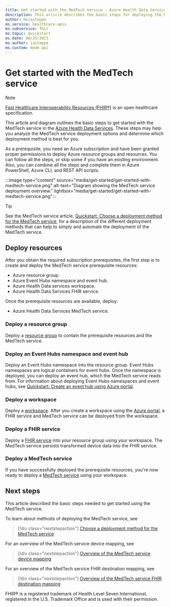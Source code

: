```yaml
---
title: Get started with the MedTech service - Azure Health Data Services
description: This article describes the basic steps for deploying the MedTech service.
author: msjasteppe
ms.service: healthcare-apis
ms.subservice: fhir
ms.topic: quickstart
ms.date: 04/25/2023
ms.author: jasteppe
ms.custom: mode-api
---
```


# Get started with the MedTech service 

> [!NOTE]
> [Fast Healthcare Interoperability Resources (FHIR&#174;)](https://www.hl7.org/fhir/) is an open healthcare specification.

This article and diagram outlines the basic steps to get started with the MedTech service in the [Azure Health Data Services](../healthcare-apis-overview.md). These steps may help you analyze the MedTech service deployment options and determine which deployment method is best for you.

As a prerequisite, you need an Azure subscription and have been granted proper permissions to deploy Azure resource groups and resources. You can follow all the steps, or skip some if you have an existing environment. Also, you can combine all the steps and complete them in Azure PowerShell, Azure CLI, and REST API scripts.

:::image type="content" source="media/get-started/get-started-with-medtech-service.png" alt-text="Diagram showing the MedTech service deployment overview." lightbox="media/get-started/get-started-with-medtech-service.png":::

> [!TIP]
> See the MedTech service article, [Quickstart: Choose a deployment method for the MedTech service](deploy-new-choose.md), for a description of the different deployment methods that can help to simply and automate the deployment of the MedTech service. 

## Deploy resources

After you obtain the required subscription prerequisites, the first step is to create and deploy the MedTech service prerequisite resources:

* Azure resource group.
* Azure Event Hubs namespace and event hub.
* Azure Health Data services workspace.
* Azure Health Data Services FHIR service.

Once the prerequisite resources are available, deploy:
 
* Azure Health Data Services MedTech service.

### Deploy a resource group 

Deploy a [resource group](../../azure-resource-manager/management/manage-resource-groups-portal.md) to contain the prerequisite resources and the MedTech service.

### Deploy an Event Hubs namespace and event hub

Deploy an Event Hubs namespace into the resource group. Event Hubs namespaces are logical containers for event hubs. Once the namespace is deployed, you can deploy an event hub, which the MedTech service reads from. For information about deploying Event Hubs namespaces and event hubs, see [Quickstart: Create an event hub using Azure portal](../../event-hubs/event-hubs-create.md).

### Deploy a workspace

 Deploy a [workspace](../workspace-overview.md). After you create a workspace using the [Azure portal](../healthcare-apis-quickstart.md), a FHIR service and MedTech service can be deployed from the workspace.

### Deploy a FHIR service

Deploy a [FHIR service](../fhir/fhir-portal-quickstart.md) into your resource group using your workspace. The MedTech service persists transformed device data into the FHIR service. 

### Deploy a MedTech service

If you have successfully deployed the prerequisite resources, you're now ready to deploy a [MedTech service](deploy-new-manual.md) using your workspace.

## Next steps

This article described the basic steps needed to get started using the MedTech service. 

To learn about methods of deploying the MedTech service, see

> [!div class="nextstepaction"]
> [Choose a deployment method for the MedTech service](deploy-new-choose.md)

For an overview of the MedTech service device mapping, see

> [!div class="nextstepaction"]
> [Overview of the MedTech service device mapping](overview-of-device-mapping.md)

For an overview of the MedTech service FHIR destination mapping, see

> [!div class="nextstepaction"]
> [Overview of the MedTech service FHIR destination mapping](overview-of-fhir-destination-mapping.md)

FHIR&#174; is a registered trademark of Health Level Seven International, registered in the U.S. Trademark Office and is used with their permission.
